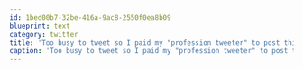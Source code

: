 ```yaml
---
id: 1bed00b7-32be-416a-9ac8-2550f0ea8b09
blueprint: text
category: twitter
title: 'Too busy to tweet so I paid my "profession tweeter" to post this. Like a fluffer, but different.'
caption: 'Too busy to tweet so I paid my "profession tweeter" to post this. Like a fluffer, but different.'
---
```

